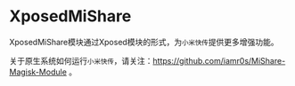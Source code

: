 # XposedMiShare

XposedMiShare模块通过Xposed模块的形式，为`小米快传`提供更多增强功能。

关于原生系统如何运行`小米快传`，请关注：https://github.com/iamr0s/MiShare-Magisk-Module 。
